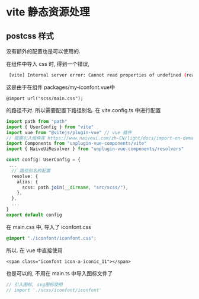 # vite 静态资源处理

## postcss 样式

没有额外的配置也是可以使用的.

在组件中导入 css 时, 得到一个错误, 

```bash
 [vite] Internal server error: Cannot read properties of undefined (reading 'length')
```

这是由于在组件 packages/my-iconfont.vue中

```vue
@import url("scss/main.css");
```

的路径不对. 所以需要配置下路径别名. 在 vite.config.ts 中进行配置

```ts
import path from "path"
import { UserConfig } from "vite"
import vue from "@vitejs/plugin-vue" // vue 插件
// 按需引入组件库 https://www.naiveui.com/zh-CN/light/docs/import-on-demand
import Components from "unplugin-vue-components/vite"
import { NaiveUiResolver } from "unplugin-vue-components/resolvers"

const config: UserConfig = {
 ...
  // 路径别名的配置
  resolve: {
    alias: {
      scss: path.join(__dirname, "src/scss/"),
    },
  },
  ...
}
export default config
```



在 main.css 中, 导入了  iconfont.css

```css
@import "./iconfont/iconfont.css";
```

所以. 在 vue 中直接使用 

```vue
<span class="iconfont icon-a-iconic_11"></span>
```

也是可以的, 不用在 main.ts 中导入图标文件了

```ts
// 引入图标, svg图标使用
// import './scss/iconfont/iconfont'
```

 



